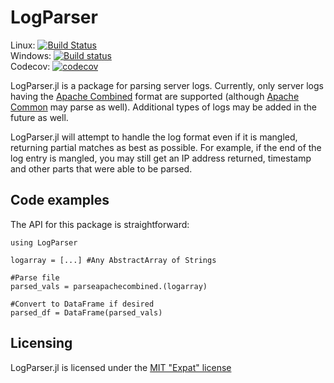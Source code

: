 # LogParser

Linux: [![Build Status](https://travis-ci.org/randyzwitch/LogParser.jl.svg?branch=master)](https://travis-ci.org/randyzwitch/LogParser.jl) </br>
Windows: [![Build status](https://ci.appveyor.com/api/projects/status/j33i3qtdnpqwjwfk?svg=true)](https://ci.appveyor.com/project/randyzwitch/logparser-jl) </br>
Codecov: [![codecov](https://codecov.io/gh/randyzwitch/LogParser.jl/branch/master/graph/badge.svg)](https://codecov.io/gh/randyzwitch/LogParser.jl) </br>

LogParser.jl is a package for parsing server logs. Currently, only server logs having the [Apache Combined](http://httpd.apache.org/docs/2.2/logs.html#combined) format are supported (although [Apache Common](http://httpd.apache.org/docs/2.2/logs.html#common) may parse as well). Additional types of logs may be added in the future as well.

LogParser.jl will attempt to handle the log format even if it is mangled, returning partial matches as best as possible. For example, if the end of the log entry is mangled, you may still get an IP address returned, timestamp and other parts that were able to be parsed.

## Code examples

The API for this package is straightforward:

	using LogParser

	logarray = [...] #Any AbstractArray of Strings

	#Parse file
	parsed_vals = parseapachecombined.(logarray)

	#Convert to DataFrame if desired
	parsed_df = DataFrame(parsed_vals)

## Licensing

LogParser.jl is licensed under the [MIT "Expat" license](https://github.com/randyzwitch/LogParser.jl/blob/master/LICENSE.md)
